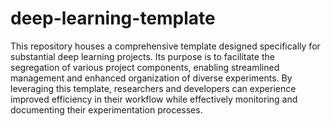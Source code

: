 # deep-learning-template


This repository houses a comprehensive template designed specifically for substantial deep learning projects. Its purpose is to facilitate the segregation of various project components, enabling streamlined management and enhanced organization of diverse experiments. By leveraging this template, researchers and developers can experience improved efficiency in their workflow while effectively monitoring and documenting their experimentation processes.